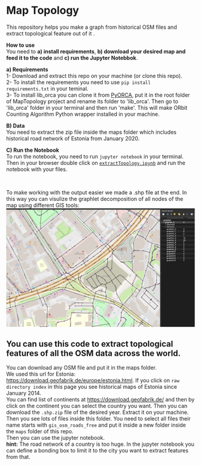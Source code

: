 # Map Topology
This repository helps you make a graph from historical OSM files and extract topological feature out of it . 

**How to use** <br>
You need to **a) install requirements**, **b) download your desired map and feed it to the code** and **c) run the Jupyter Notebbok**.<br>

**a) Requirements**<br>
1- Download and extract this repo on your machine (or clone this repo).<br>
2- To install the requirements you need to use `pip install requirements.txt` in your teminal.<br>
3- To install lib_orca you can clone it from [PyORCA](https://github.com/qema/orca-py), put it in the root folder of MapTopology project and rename its folder to  'lib_orca'. Then go to 'lib_orca' folder  in your terminal and then run 'make'. This will make ORbit Counting Algorithm Python wrapper installed in your machine.

**B) Data**<br>
You need to extract the zip file inside the maps folder which includes historical road network of Estonia from January 2020.

**C) Run the Notebook**<br>
To run the notebook, you need to run `jupyter notebook` in your terminal. Then in your browser double click on  [`extractTopology.ipynb`](https://github.com/maraso-TTU/MapTopology/blob/main/extractTopology.ipynb) and run the notebook with your files.

<br>

To make working with the output easier we made a .shp file at the end. In this way you can visulize the graphlet decomposition of all nodes of the map using different GIS tools:
![visualization](https://github.com/maraso-TTU/MapTopology/blob/main/output_visualization.png)



## You can use this code to extract topological features of all the OSM data across the world.
You can download any OSM file and put it in the maps folder. <br> 
We used this url for Estonia: https://download.geofabrik.de/europe/estonia.html.  If you click on `raw directory index` in this page you see historical maps of Estonia since January 2014.<br>
You can find list of continents at https://download.geofabrik.de/ and then by click on the continent you can select the country you want.
Then you can download the `.shp.zip` file of the desired year. Extract it on your machine. Then you see lots of files inside this folder. You need to select all files their name starts with `gis_osm_roads_free` and put it inside a new folder inside the `maps` folder of this repo.<br>
Then you can use the jupyter notebook.<br>
**hint:** The road network of a country is too huge. In the jupyter notebook you can define a bonding box to limit it to the city you want to extract features from that.
